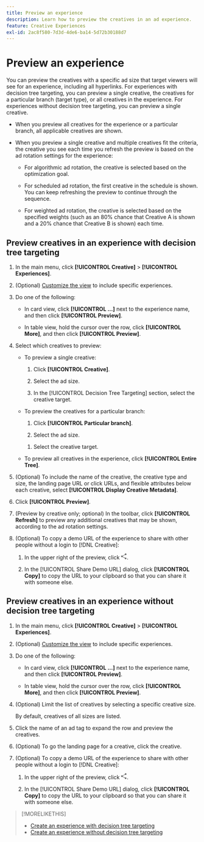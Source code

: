 ```yaml
---
title: Preview an experience
description: Learn how to preview the creatives in an ad experience.
feature: Creative Experiences
exl-id: 2ac8f580-7d3d-4de6-ba14-5d72b30188d7
---
```

# Preview an experience

You can preview the creatives with a specific ad size that target viewers will see for an experience, including all hyperlinks. For experiences with decision tree targeting, you can preview a single creative, the creatives for a particular branch (target type), or all creatives in the experience. For experiences without decision tree targeting, you can preview a single creative. <!-- verify -->

* When you preview all creatives for the experience or a particular branch, all applicable creatives are shown.

* When you preview a single creative and multiple creatives fit the criteria, the creative you see each time you refresh the preview is based on the ad rotation settings for the experience:

  * For algorithmic ad rotation, the creative is selected based on the optimization goal.

  * For scheduled ad rotation, the first creative in the schedule is shown. You can keep refreshing the preview to continue through the sequence.
  
  * For weighted ad rotation, the creative is selected based on the specified weights (such as an 80% chance that Creative A is shown and a 20% chance that Creative B is shown) each time.

## Preview creatives in an experience with decision tree targeting

1. In the main menu, click **[!UICONTROL Creative]** > **[!UICONTROL Experiences]**.

1. (Optional) [Customize the view](/help/creative/introduction/customize-data-views.md) to include specific experiences.

1. Do one of the following:

   * In card view, click **[!UICONTROL ...]** next to the experience name, and then click **[!UICONTROL Preview]**.
   
   * In table view, hold the cursor over the row, click **[!UICONTROL More]**, and then click **[!UICONTROL Preview]**.

1. Select which creatives to preview:

   * To preview a single creative:
   
      1. Click **[!UICONTROL Creative]**.
      
      1. Select the ad size.

      1. In the [!UICONTROL Decision Tree Targeting] section, select the creative target.

   * To preview the creatives for a particular branch:
   
     1. Click **[!UICONTROL Particular branch]**.
     
     1. Select the ad size.
  
     <!-- I don't see this as of 2/3:
     1. Select whether to group the creatives by Rotation Type or Ad Size.
     -->

     1. Select the creative target.

   * To preview all creatives in the experience, click **[!UICONTROL Entire Tree]**.

     <!-- I don't see this as of 2/3:
     1. Click **[!UICONTROL Entire Tree]**.
     1. Select the ad size.
     1. Select whether to group the creatives by Rotation Type or Ad Size.
     -->

1. (Optional) To include the name of the creative, the creative type and size, the landing page URL or click URLs, and flexible attributes below each creative, select **[!UICONTROL Display Creative Metadata]**.

1. Click **[!UICONTROL Preview]**.

1. (Preview by creative only; optional) In the toolbar, click **[!UICONTROL Refresh]** to preview any additional creatives that may be shown, according to the ad rotation settings.<!-- I don't see this as of 2/3 -->

1. (Optional) To copy a demo URL of the experience to share with other people without a login to [!DNL Creative]:

   1. In the upper right of the preview, click ![Share](/help/creative/assets/share.png "Share").
   
   1. In the [!UICONTROL Share Demo URL] dialog, click **[!UICONTROL Copy]** to copy the URL to your clipboard so that you can share it with someone else.

## Preview creatives in an experience without decision tree targeting

1. In the main menu, click **[!UICONTROL Creative]** > **[!UICONTROL Experiences]**.

1. (Optional) [Customize the view](/help/creative/introduction/customize-data-views.md) to include specific experiences.

1. Do one of the following:

   * In card view, click **[!UICONTROL ...]** next to the experience name, and then click **[!UICONTROL Preview]**.
   
   * In table view, hold the cursor over the row, click **[!UICONTROL More]**, and then click **[!UICONTROL Preview]**.

1. (Optional) Limit the list of creatives by selecting a specific creative size.

   By default, creatives of all sizes are listed.

1. Click the name of an ad tag to expand the row and preview the creatives.

1. (Optional) To go the landing page for a creative, click the creative.

   <!-- Verify:  Will the creative click be tracked like a regular ad click but not linked to a publisher and placement? Explain effect/consequences. -->

1. (Optional) To copy a demo URL of the experience to share with other people without a login to [!DNL Creative]:

   1. In the upper right of the preview, click ![Share](/help/creative/assets/share.png "Share").
   
   1. In the [!UICONTROL Share Demo URL] dialog, click **[!UICONTROL Copy]** to copy the URL to your clipboard so that you can share it with someone else.

>[!MORELIKETHIS]
>
>* [Create an experience with decision tree targeting](experience-create-targeting.md)
>* [Create an experience without decision tree targeting](/help/creative/experiences/experience-create-no-targeting.md)
